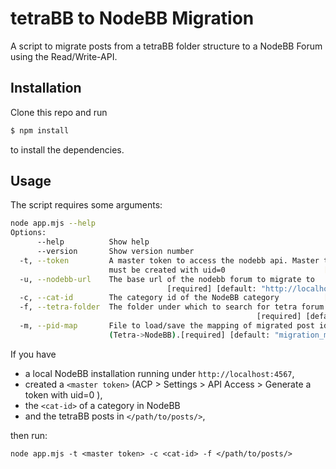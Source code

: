 # tetraBB to NodeBB Migration

A script to migrate posts from a tetraBB folder structure to a NodeBB Forum using the Read/Write-API.

## Installation

Clone this repo and run 
```bash
$ npm install
```
to install the dependencies.

## Usage
The script requires some arguments:
```bash
node app.mjs --help
Options:
      --help          Show help                                        [boolean]
      --version       Show version number                              [boolean]
  -t, --token         A master token to access the nodebb api. Master tokens
                      must be created with uid=0                      [required]
  -u, --nodebb-url    The base url of the nodebb forum to migrate to
                                   [required] [default: "http://localhost:4567"]
  -c, --cat-id        The category id of the NodeBB category          [required]
  -f, --tetra-folder  The folder under which to search for tetra forum posts
                                                       [required] [default: "."]
  -m, --pid-map       File to load/save the mapping of migrated post ids
                      (Tetra->NodeBB).[required] [default: "migration_map.json"]
```

If you have
* a local NodeBB installation running under `http://localhost:4567`,
* created a `<master token>` (ACP > Settings > API Access > Generate a token with uid=0 ),
* the `<cat-id>` of a category in NodeBB
* and the tetraBB posts in `</path/to/posts/>`,

then run:
```
node app.mjs -t <master token> -c <cat-id> -f </path/to/posts/>
```